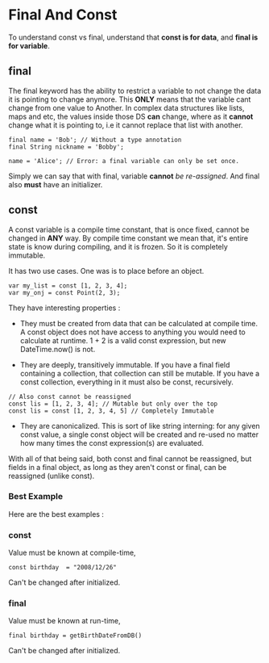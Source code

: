 # Final And Const

To understand const vs final, understand that **const is for data**, and **final is for variable**.

## **final**

The final keyword has the ability to restrict a variable to not change the data it is pointing to change anymore. This **ONLY** means that the variable cant change from one value to Another.
In complex data structures like lists, maps and etc, the values inside those DS **can** change, where as it **cannot** change what it is pointing to, i.e it cannot replace that list with another.

```
final name = 'Bob'; // Without a type annotation
final String nickname = 'Bobby';

name = 'Alice'; // Error: a final variable can only be set once.
```

Simply we can say that with final, variable **cannot** *be re-assigned*.
And final also **must** have an initializer.


## **const**

A const variable is a compile time constant, that is once fixed, cannot be changed in **ANY** way.
By compile time constant we mean that, it's entire state is know during compiling, and it is frozen. So it is completely immutable.

It has two use cases. One was is to place before an object.
```
var my_list = const [1, 2, 3, 4];
var my_onj = const Point(2, 3);
```

They have interesting properties : 

* They must be created from data that can be calculated at compile time. A const object does not have access to anything you would need to calculate at runtime. 1 + 2 is a valid const expression, but new DateTime.now() is not.

* They are deeply, transitively immutable. If you have a final field containing a collection, that collection can still be mutable. If you have a const collection, everything in it must also be const, recursively.
```
// Also const cannot be reassigned
const lis = [1, 2, 3, 4]; // Mutable but only over the top
const lis = const [1, 2, 3, 4, 5] // Completely Immutable
```

* They are canonicalized. This is sort of like string interning: for any given const value, a single const object will be created and re-used no matter how many times the const expression(s) are evaluated.

With all of that being said, both const and final cannot be reassigned, but fields in a final object, as long as they aren't const or final, can be reassigned (unlike const).


### **Best Example**

Here are the best examples : 

### **const**

Value must be known at compile-time,
```
const birthday  = "2008/12/26"
```
Can't be changed after initialized.

### **final**

Value must be known at run-time, 
```
final birthday = getBirthDateFromDB()
```
Can't be changed after initialized.
